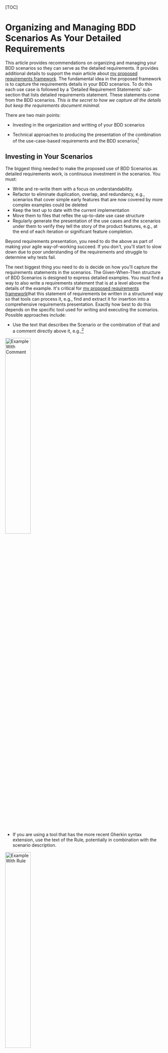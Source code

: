[TOC]

# Organizing and Managing BDD Scenarios As Your Detailed Requirements 

This article provides recommendations on organizing and managing your BDD scenarios so they can serve as the detailed requirements. It provides additional details to support the main article about [my proposed requirements framework](../why-use-cases-for-agile.md). The fundamental idea in the proposed framework is to capture the requirements details in your BDD scenarios. To do this each use case is followed by a 'Detailed Requirement Statements' sub-section that lists detailed requirements statement. These statements come from the BDD scenarios. *This is the secret to how we capture all the details but keep the requirements document minimal.* 

There are two main points:
- Investing in the organization and writting of your BDD scenarios
- Technical approaches to producing the presentation of the combination of the use-case-based requirements and the BDD scenarios[^requirements-presentation]

  [^requirements-presentation]: Depending on the technical approach selected the 'presentation' of the integrated requirements can take a variety of forms, e.g., a generated markdown, html, pdf, MS-Word document or some combination of these forms. I'll just say 'presentation' to avoid dealing with these details until the technical section.

## Investing in Your Scenarios

The biggest thing needed to make the proposed use of BDD Scenarios as detailed requirements work, is continuous investment in the scenarios.  You must:
- Write and re-write them with a focus on understandability.
- Refactor to eliminate duplication, overlap, and redundancy, e.g., scenarios that cover simple early features that are now covered by more complex examples could be deleted
- Keep the text up to date with the current implementation
- Move them to files that reflex the up-to-date use case structure
- Regularly generate the presentation of the use cases and the scenarios under them to verify they tell the story of the product features, e.g., at the end of each iteration or significant feature completion.

Beyond requirements presentation, you need to do the above as part of making your agile way-of-working succeed. If you don't, you'll start to slow down due to poor understanding of the requirements and struggle to determine why tests fail. 

The next biggest thing you need to do is decide on how you'll capture the requirements statements in the scenarios. The Given-When-Then structure of BDD Scenarios is designed to express detailed examples. You must find a way to also write a requirements statement that is at a level above the details of the example. It's critical for [my proposed requirements framework](../why-use-cases-for-agile.md)that this statement of requirements be written in a structured way so that tools can process it, e.g., find and extract it for insertion into a comprehensive requirements presentation. Exactly how best to do this depends on the specific tool used for writing and executing the scenarios. Possible approaches include:
- Use the text that describes the Scenario or the combination of that and a comment directly above it, e.g.,[^Gherkin-Rules-Examples] 
<img src="../images/scenario-with-comment.png" alt="Example With Comment" width="40%">

- If you are using a tool that has the more recent Gherkin syntax extension, use the text of the Rule, potentially in combination with the scenario description.
<img src="../images/scenario-with-rule.png" alt="Example With Rule" width="40%">
  
- Use the Feature description and the comments allowed after it. This has the most flexibility but I don't think it scales to real use because it requires too many separate feature files. 
<img src="../images/scenario-with-feature.png" alt="Example With Feature" width="40%">
 
- Use some special BDD syntax extension of the tool you are using. The ultimate form of this is defining your own syntax for the BDD Scenarios. See the [Using A Custom BDD Approach](#using-a-custom-bdd-approach)

Writing, editing, refactoring scenarios is the job of the entire team in an on-going cycle: 
- Customers/Users/Product-Managers working with Analysts create the initial examples ideally in collaboration with the representative people from the rest of the product team
- Developers and QA team members expand and refine the examples

You need to pick an approach to capturing the requirements details in the scenarios that the team buys into so this cycle is successful.  

[^Gherkin-Rules-Examples]: The examples are taken from the [^Gherkin-Rules]:(https://cucumber.io/blog/bdd/gherkin-rules/) blog.

## Technical Approaches

The tool used to define and execute your BDD Scenarios tends to dominate your approach to capture of the requirements details. The major options are:

- **Cucumber Family** - A an open source tool based primarily on the [Gherkin language](https://cucumber.io/docs/gherkin/reference/), e.g., [Cucumber](https://cucumber.io/), [Behave](https://behave.readthedocs.io/en/latest/), [SpecFlow](https://specflow.org/)
- **Commercial Cucumber Family** - A commercial tool that includes support for [Gherkin language](https://cucumber.io/docs/gherkin/reference/), e.g., [Katalon](https://katalon.com/), [SmartBear](https://smartbear.com/)
- **Custom BDD Approach** - A tool that works in the spirit of Gherkin BDD but uses a different way to express, manage, and execute the scenarios. This can be something that is tailored to working well with a specific a programming language,  e.g., R-[Spec](https://rspec.info/), [Concordian](https://concordion.org/index.html), [Describe](https://testthat.r-lib.org/reference/describe.html), or it can be a custom framework the team builds for the product. This last option is very powerful and will be discussed later.
- **ALM Product** - An Application Lifecycle Management (ALM) product that captures both the requirements and the BDD Scenarios, e.g., [Polarion](https://polarion.plm.automation.siemens.com/)[^Why-Polarion]

  [^Why-Polarion]: I'm only listing Polarion because it was used on my last project. I avoid these kinds of products so I don't have current knowledge of others. If they don't break the user-stories-are-not-requirements rule then they probably work similar to 

The following sub-sections discuss each of these options in the context of [my proposed requirements framework](../why-use-cases-for-agile.md). 

### Using the Cucumber Family 

The following shows a use case from a real product[^INTIENT-Clinical]. Don't focus on the details, instead just note how it follows the proposed standard use case structure of a base flow with alternatives as well as having steps that can include links to other use cases and data.

<img src="../images/example-login-use-case-annotated.png" alt="Example Use Case" width="40%">

[^INTIENT-Clinical]: The product is [INTIENT Clinical](https://www.accenture.com/us-en/services/life-sciences/intient-clinical-platform) 

The following shows and example of the BDD scenarios that act as detailed requirements statements. Don't focus on the details, instead note that:
- The last alternative from the above picture is duplicated to show that these scenarios would be placed directly in the document following the use case. 
- This is an automatically generated document. Details of how it was generated are covered later.
- There is a header for the base flow and each alternative flow. Each header is followed by the scenarios for that flow. This shows how the use case flows provide the requirements framework and capture the higher level requirements.

<img src="../images/login-use-case-scenarios.png" alt="Example Use Case" width="30%">

This is an example of using just the scenario description and it's Given-When-Then text as the detailed requirements. It works and is relatively easy to setup and manage but it tends to result in long lists of detailed requirements because there can be a lot of text in the Given-When-Thens. This problem is why it's desirable to put an overall requirements statement above the Given-When-Then and only show that overall statement in the requirements presentation.

The presentation is straightforward because the use cases are in a markdown text file and the scenarios are just well structured text files. The specifics of the approach to reporting on this example project were:
- Put a structured reference to the feature file containing the scenarios into the use case document, e.g., a regular markdown link that points to the feature file. 
- Organize the feature files by use case and alternative flows. We put structured comments into the feature files so that a single feature file could contain multiple / all scenarios for a use case's flows.
- Pre-process the markdown file, e.g., we wrote a small python script that understands the folder, file and comment structure. Links to feature files always follow a "### Requirements Details" heading. The file pointing to each such feature file link is pre-processed by the python script to make it ready for reporting. 
- Production of the presentation involves using something like [pandoc](https://pandoc.org/) to convert the combination of markdown and feature files into HTML, pdf, etc.


I don't recommend doing a lot of work to organize the list of these requirements statements. I haven't even tried to break them out by alternative flows. Instead I have just one list per use case. This is an example of an effort vs. benefit vs. risk trade-off. The BDD scenarios should be evolving even more than the use cases and trying to keep them highly organized has proven unsustainable. Instead, the place to invest is the requirements statements in the BDD scenario. It's worth a lot of investment to make them readable and to fit into the context of the use case they are under.
Under each u

### Using A Commercial Cucumber Family Approach

Because of my desire to have everything in git as text files and have complete control over the presentation of the requirements, I have actively avoided using commercial products supporting Cucumber or other BDD approaches. I expect they do something similar to what the framework does but in a more elaborate and proprietary way. If the tool selected by your team is open enough you can potentially get to results similar to [my proposed requirements framework](../why-use-cases-for-agile.md).

### Using A Custom BDD Approach

I struggle with the restrictions of Gherkin syntax and standard BDD reports. Gherkin is a Domain Specific Language (DSL) for expressing and executing BDD Acceptance test scenarios. On my most recent project we created a custom DSL for our BDD scenarios. In the first example below the key point for the requirements framework is that the DSL has a *requirements statement* separate from the definition of the scenario.   

<img src="../images/dsl-gwt-example.png" alt="gwt" width="80%">

In the second example there is both a requirements statement and a description. The statements and descriptions from these scenarios are what is included under the use cases. This enables a much better presentation of the comprehensive requirements. 

<img src="../images/dsl-timeline-example.png" alt="timeline" width="80%">

### Teams Need Freedom to Pick or Build Their Tools 

Using an existing BDD tool is the easy path to using [my proposed requirements framework](../why-use-cases-for-agile.md). I see mandates to use the same process and tools as the norm in most enterprises and I think this is a mistake. I strongly believe that every project is different enough that the team should be allowed to select and create, as needed, the tools to support their agile way-of-working with the proposed requirements framework. Whether this simply means implementing some scripts to generate the combined use case and BDD scenario presentations or building a building a full DSL for expressing, executing, and generating the presentations of their scenarios. The full scope of doing this is beyond what can be covered in this article. To emphasize the point that the team needs to select and build their own tools, I end by saying that the power that comes from enabling the users to directly and optimally express their scenarios via a DSL is unlike anything I've seen using the existing Cucumber-family tools.

## Requirements to Test Traceability

 To see coverage of features, traceability from requirements to tests is desirable in every product. It's mandated in many regulated environments such as the Life Science domain. It's frequently a painful process where things like a traceability matrix is created that maps requirements numbers to test IDs. Don't fall into the trap of using the stories in the work management system to build the traceability because [user stories are not requirements](stories-are-not-requirements.md) so the traceability will be technically correct but a conceptual mess. Traceability comes for free in the proposed framework because the tests are part of the requirements. If needed to align with existing SDLC or SOP demands, a simple program, similar to the one that creates the combined presentation of the use cases and the scenarios, can publish the traceability as a matrix in a spreadsheet.
 
  
  